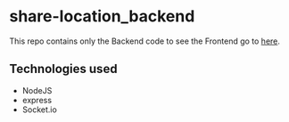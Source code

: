 # share-location_backend
This repo contains only the Backend code to see the Frontend go to [here](https://github.com/I7RANK/share-location_frontend).

## Technologies used
- NodeJS
- express
- Socket.io
